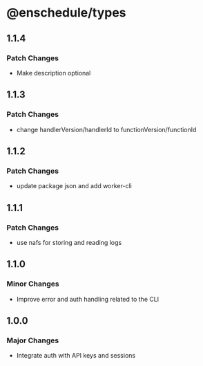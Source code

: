 # @enschedule/types

## 1.1.4

### Patch Changes

- Make description optional

## 1.1.3

### Patch Changes

- change handlerVersion/handlerId to functionVersion/functionId

## 1.1.2

### Patch Changes

- update package json and add worker-cli

## 1.1.1

### Patch Changes

- use nafs for storing and reading logs

## 1.1.0

### Minor Changes

- Improve error and auth handling related to the CLI

## 1.0.0

### Major Changes

- Integrate auth with API keys and sessions
